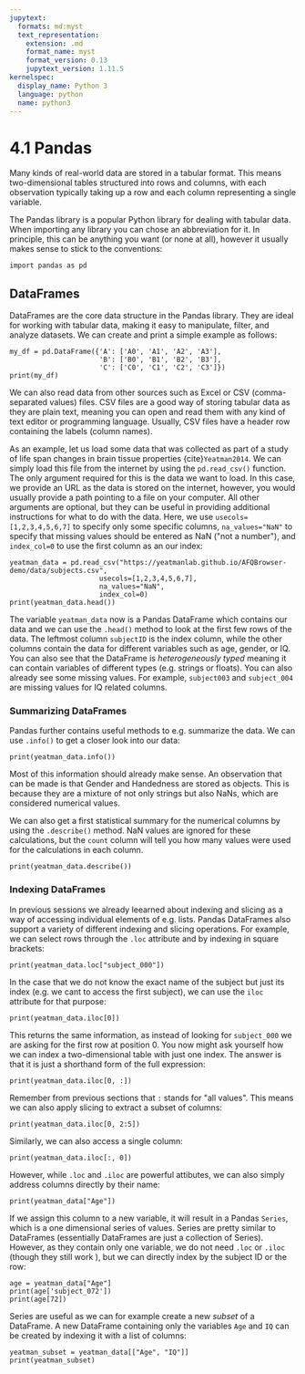 ```yaml
---
jupytext:
  formats: md:myst
  text_representation:
    extension: .md
    format_name: myst
    format_version: 0.13
    jupytext_version: 1.11.5
kernelspec:
  display_name: Python 3
  language: python
  name: python3
---
```


# 4.1 Pandas

Many kinds of real-world data are stored in a tabular format. This means two-dimensional tables structured into rows and columns, with each observation typically taking up a row and each column representing a single variable.


The Pandas library is a popular Python library for dealing with tabular data. When importing any library you can chose an abbreviation for it. In principle, this can be anything you want (or none at all), however it usually makes sense to stick to the conventions:

```{code-cell}
import pandas as pd
```

## DataFrames

DataFrames are the core data structure in the Pandas library. They are ideal for working with tabular data, making it easy to manipulate, filter, and analyze datasets. We can create and print a simple example as follows:

```{code-cell}
my_df = pd.DataFrame({'A': ['A0', 'A1', 'A2', 'A3'],
                      'B': ['B0', 'B1', 'B2', 'B3'],
                      'C': ['C0', 'C1', 'C2', 'C3']})
print(my_df)
```

We can also read data from other sources such as Excel or CSV (comma-separated values) files. CSV files are a good way of storing tabular data as they are plain text, meaning you can open and read them with any kind of text editor or programming language. Usually, CSV files have a header row containing the labels (column names).

As an example, let us load some data that was collected as part of a study of life span changes in brain tissue properties {cite}`Yeatman2014`. We can simply load this file from the internet by using the `pd.read_csv()` function. The only argument required for this is the data we want to load. In this case, we provide an URL as the data is stored on the internet, however, you would usually provide a path pointing to a file on your computer. All other arguments are optional, but they can be useful in providing additional instructions for what to do with the data. Here, we use `usecols=[1,2,3,4,5,6,7]` to specify only some specific columns, `na_values="NaN"` to specify that missing values should be entered as NaN ("not a number"), and `index_col=0` to use the first column as an our index:

```{code-cell}
yeatman_data = pd.read_csv("https://yeatmanlab.github.io/AFQBrowser-demo/data/subjects.csv",
                      usecols=[1,2,3,4,5,6,7],
                      na_values="NaN",
                      index_col=0)
print(yeatman_data.head())
```

The variable `yeatman_data` now is a Pandas DataFrame which contains our data and we can use the `.head()` method to look at the first few rows of the data. The leftmost column `subjectID` is the index column, while the other columns contain the data for different variables such as age, gender, or IQ. You can also see that the DataFrame is *heterogeneously typed* meaning it can contain variables of different types (e.g. strings or floats). You can also already see some missing values. For example, `subject003` and `subject_004` are missing values for IQ related columns.

### Summarizing DataFrames

Pandas further contains useful methods to e.g. summarize the data. We can use `.info()` to get a closer look into our data:

```{code-cell}
print(yeatman_data.info())
```

Most of this information should already make sense. An observation that can be made is that Gender and Handedness are stored as objects. This is because they are a mixture of not only strings but also NaNs, which are considered numerical values.


We can also get a first statistical summary for the numerical columns by using the `.describe()` method. NaN values are ignored for these calculations, but the `count` column will tell you how many values were used for the calculations in each column.

```{code-cell}
print(yeatman_data.describe())
```

### Indexing DataFrames

In previous sessions we already leearned about indexing and slicing as a way of accessing individual elements of e.g. lists. Pandas DataFrames also support a variety of different indexing and slicing operations. For example, we can select rows through the `.loc` attribute and by indexing in square brackets:

```{code-cell}
print(yeatman_data.loc["subject_000"])
```

In the case that we do not know the exact name of the subject but just its index (e.g. we cant to access the first subject), we can use the `iloc` attribute for that purpose:

```{code-cell}
print(yeatman_data.iloc[0])
```

This returns the same information, as instead of looking for `subject_000` we are asking for the first row at position 0. You now might ask yourself how we can index a two-dimensional table with just one index. The answer is that it is just a shorthand form of the full expression:

```{code-cell}
print(yeatman_data.iloc[0, :])
```

Remember from previous sections that `:` stands for "all values". This means we can also apply slicing to extract a subset of columns:

```{code-cell}
print(yeatman_data.iloc[0, 2:5])
```

Similarly, we can also access a single column:

```{code-cell}
print(yeatman_data.iloc[:, 0])
```

However, while `.loc` and `.iloc` are powerful attibutes, we can also simply address columns directly by their name:

```{code-cell}
print(yeatman_data["Age"])
```

If we assign this column to a new variable, it will result in a Pandas `Series`, which is a one dimensional series of values. Series are pretty similar to DataFrames (essentially DataFrames are just a collection of Series). However, as they contain only one variable, we do not need `.loc` or `.iloc` (though they still work ), but we can directly index by the subject ID or the row:

```{code-cell}
age = yeatman_data["Age"]
print(age['subject_072'])
print(age[72])
```

Series are useful as we can for example create a new *subset* of a DataFrame. A new DataFrame containing only the variables `Age` and `IQ` can be created by indexing it with a list of columns:

```{code-cell}
yeatman_subset = yeatman_data[["Age", "IQ"]]
print(yeatman_subset)
```


